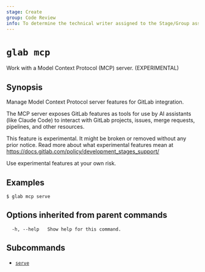 ```yaml
---
stage: Create
group: Code Review
info: To determine the technical writer assigned to the Stage/Group associated with this page, see https://about.gitlab.com/handbook/product/ux/technical-writing/#assignments
---
```


<!--
This documentation is auto generated by a script.
Please do not edit this file directly. Run `make gen-docs` instead.
-->

# `glab mcp`

Work with a Model Context Protocol (MCP) server. (EXPERIMENTAL)

## Synopsis

Manage Model Context Protocol server features for GitLab integration.

The MCP server exposes GitLab features as tools for use by
AI assistants (like Claude Code) to interact with GitLab projects, issues,
merge requests, pipelines, and other resources.

This feature is experimental. It might be broken or removed without any prior notice.
Read more about what experimental features mean at
<https://docs.gitlab.com/policy/development_stages_support/>

Use experimental features at your own risk.

## Examples

```console
$ glab mcp serve

```

## Options inherited from parent commands

```plaintext
  -h, --help   Show help for this command.
```

## Subcommands

- [`serve`](serve.md)
